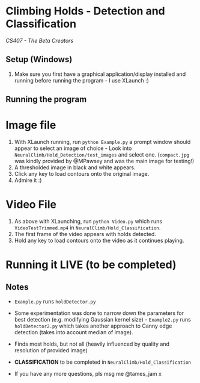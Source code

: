 # Climbing Holds - Detection and Classification

*CS407 - The Beta Creators*

## Setup (Windows)

1. Make sure you first have a graphical application/display installed and running before running the program - I use XLaunch :)

## Running the program

# Image file
1. With XLaunch running, run `python Example.py` a prompt window should appear to select an image of choice - Look into `NeuralClimb/Hold_Detection/test_images` and select one. 
	(`compact.jpg` was kindly provided by @MPawsey and was the main image for testing!)
2. A thresholded image in black and white appears.
3. Click any key to load contours onto the original image.
4. Admire it :)

# Video File
1. As above with XLaunching, run `python Video.py` which runs `VideoTestTrimmed.mp4` in `NeuralClimb/Hold_Classification`.
2. The first frame of the video appears with holds detected.
3. Hold any key to load contours onto the video as it continues playing.

# Running it LIVE (to be completed)

## Notes

- `Example.py` runs `holdDetector.py`
- Some experimentation was done to narrow down the parameters for best detection (e.g. modifying Gaussian kernel size) - 
	`Example2.py` runs `holdDetector2.py` which takes another approach to Canny edge detection (takes into account median of image).

- Finds most holds, but not all (heavily influenced by quality and resolution of provided image)
- **CLASSIFICATION** to be completed in `NeuralClimb/Hold_Classification`

- If you have any more questions, pls msg me @tames_jam x

